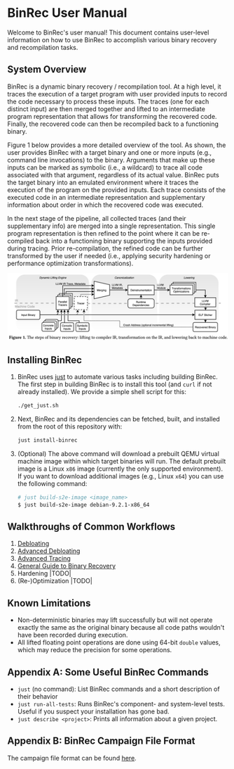 BinRec User Manual
==================

Welcome to BinRec's user manual! This document contains user-level information
on how to use BinRec to accomplish various binary recovery and recompilation
tasks.

System Overview
---------------

BinRec is a dynamic binary recovery / recompilation tool. At a high level,
it traces the execution of a target program with user provided inputs to record
the code necessary to process these inputs. The traces (one for each distinct
input) are then merged together and lifted to an intermediate program
representation that allows for transforming the recovered code. Finally,
the recovered code can then be recompiled back to a functioning binary.

Figure 1 below provides a more detailed overview of the tool. As shown,
the user provides BinRec with a target binary and one or more inputs
(e.g., command line invocations) to the binary. Arguments that make up these
inputs can be marked as symbolic (i.e., a wildcard) to trace all code
associated with that argument, regardless of its actual value. BinRec puts
the target binary into an emulated environment where it traces the execution
of the program on the provided inputs. Each trace consists of the executed code
in an intermediate representation and supplementary information about order in
which the recovered code was executed.

In the next stage of the pipeline, all collected traces (and their supplementary
info) are merged into a single representation.  This single program
representation is then refined to the point where it can be re-compiled back
into a functioning binary supporting the inputs provided during tracing.
Prior re-compilation, the refined code can be further transformed by the user
if needed (i.e., applying security hardening or performance optimization
transformations).

![Overview of BinRec's Operation](binrec_ov1.png)

Installing BinRec
---------------

1. BinRec uses [just](https://github.com/casey/just#installation) to automate
various tasks including building BinRec. The first step in building BinRec is
to install this tool (and `curl` if not already installed). We provide a simple
shell script for this:

    ```bash
    ./get_just.sh
    ```

2. Next, BinRec and its dependencies can be fetched, built, and installed from
the root of this repository with:

    ```bash
    just install-binrec
    ```

3. (Optional) The above command will download a prebuilt QEMU virtual machine
image within which target binaries will run. The default prebuilt image is a
Linux `x86` image (currently the only supported environment). If you want to
download additional images (e.g., Linux `x64`) you can use the following
command:

   ```bash
   # just build-s2e-image <image_name>
   $ just build-s2e-image debian-9.2.1-x86_64
   ```

Walkthroughs of Common Workflows
--------------------------------

 1. [Debloating](walkthroughs/debloating.md)
 2. [Advanced Debloating](walkthroughs/advanced_debloating.md)
 3. [Advanced Tracing](walkthroughs/advanced_tracing.md)
 4. [General Guide to Binary Recovery](walkthroughs/generalguide.md)
 5. Hardening |TODO|
 6. (Re-)Optimization |TODO|

Known Limitations
-----------------

- Non-deterministic binaries may lift successfully but will not operate
exactly the same as the original binary because all code paths wouldn't
have been recorded during execution.
- All lifted floating point operations are done using 64-bit `double` values,
which may reduce the precision for some operations.

Appendix A: Some Useful BinRec Commands
--------------------------------------------------

- `just` (no command): List BinRec commands and a short description of
their behavior
- `just run-all-tests`: Runs BinRec's component- and system-level tests.
Useful if you suspect your installation has gone bad.
- `just describe <project>`: Prints all information about a given project.

Appendix B: BinRec Campaign File Format
--------------------------------------------------

The campaign file format can be found [here](./campaign_schema.md).
